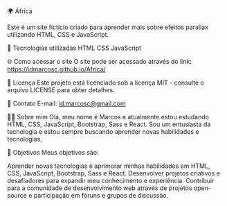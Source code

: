 🌍 África

Este é um site fictício criado para aprender mais sobre efeitos parallax utilizando HTML, CSS e JavaScript.

🚀 Tecnologias utilizadas
HTML
CSS
JavaScript

🌐 Como acessar o site
O site pode ser acessado através do link: https://idmarcosc.github.io/Africa/

📝 Licença
Este projeto está licenciado sob a licença MIT - consulte o arquivo LICENSE para obter detalhes.

📧 Contato
E-mail: id.marcosc@gmail.com

👨‍💻 Sobre mim
Olá, meu nome é Marcos e atualmente estou estudando HTML, CSS, JavaScript, Bootstrap, Sass e React. Sou um entusiasta da tecnologia e estou sempre buscando aprender novas habilidades e tecnologias.

🎯 Objetivos
Meus objetivos são:

Aprender novas tecnologias e aprimorar minhas habilidades em HTML, CSS, JavaScript, Bootstrap, Sass e React.
Desenvolver projetos criativos e desafiadores para expandir meu conhecimento e experiência.
Contribuir para a comunidade de desenvolvimento web através de projetos open-source e participação em fóruns e grupos de discussão.
